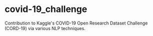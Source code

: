 # covid-19_challenge
Contribution to Kaggle's COVID-19 Open Research Dataset Challenge (CORD-19) via various NLP techniques.

